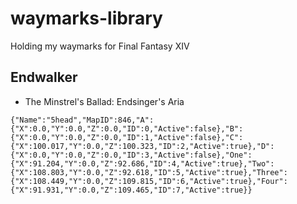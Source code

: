 # waymarks-library
Holding my waymarks for Final Fantasy XIV


## Endwalker

* The Minstrel's Ballad: Endsinger's Aria
```
{"Name":"5head","MapID":846,"A":{"X":0.0,"Y":0.0,"Z":0.0,"ID":0,"Active":false},"B":{"X":0.0,"Y":0.0,"Z":0.0,"ID":1,"Active":false},"C":{"X":100.017,"Y":0.0,"Z":100.323,"ID":2,"Active":true},"D":{"X":0.0,"Y":0.0,"Z":0.0,"ID":3,"Active":false},"One":{"X":91.204,"Y":0.0,"Z":92.686,"ID":4,"Active":true},"Two":{"X":108.803,"Y":0.0,"Z":92.618,"ID":5,"Active":true},"Three":{"X":108.449,"Y":0.0,"Z":109.815,"ID":6,"Active":true},"Four":{"X":91.931,"Y":0.0,"Z":109.465,"ID":7,"Active":true}}
```


